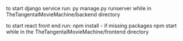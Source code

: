 to start django service run:
py manage.py runserver
while in TheTangentalMovieMachine/backend directory

to start react front end run:
npm install - if missing packages
npm start 
while in the TheTangentalMovieMachine/frontend directory
